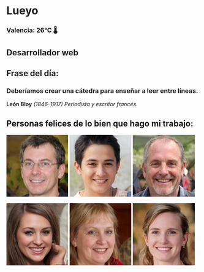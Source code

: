 # Lueyo
### Valencia:  26°C 🌡️
## Desarrollador web
## Frase del día:
<!-- START QUOTE -->
### Deberíamos crear una cátedra para enseñar a leer entre líneas.
**León Bloy** *(1846-1917) Periodista y escritor francés.*
<!-- END QUOTE -->






## Personas felices de lo bien que hago mi trabajo:

<p float="left">
  <img src="src/image_0.png" width="32%" />
  <img src="src/image_1.png" width="32%" /> 
  <img src="src/image_2.png" width="32%" />
</p>
<p float="left">
  <img src="src/image_3.png" width="32%" />
  <img src="src/image_4.png" width="32%" /> 
  <img src="src/image_5.png" width="32%" />
</p>
